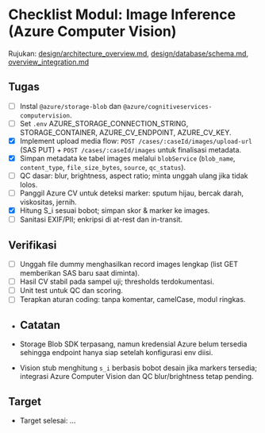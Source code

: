 # Checklist Modul: Image Inference (Azure Computer Vision)

Rujukan: [design/architecture_overview.md](../../design/architecture_overview.md), [design/database/schema.md](../../design/database/schema.md), [overview_integration.md](../../overview_integration.md)

## Tugas

- [ ] Instal `@azure/storage-blob` dan `@azure/cognitiveservices-computervision`.
- [ ] Set `.env` AZURE_STORAGE_CONNECTION_STRING, STORAGE_CONTAINER, AZURE_CV_ENDPOINT, AZURE_CV_KEY.
- [x] Implement upload media flow: `POST /cases/:caseId/images/upload-url` (SAS PUT) + `POST /cases/:caseId/images` untuk finalisasi metadata.
- [x] Simpan metadata ke tabel images melalui `blobService` (`blob_name`, `content_type`, `file_size_bytes`, `source`, `qc_status`).
- [ ] QC dasar: blur, brightness, aspect ratio; minta unggah ulang jika tidak lolos.
- [ ] Panggil Azure CV untuk deteksi marker: sputum hijau, bercak darah, viskositas, jernih.
- [x] Hitung S_i sesuai bobot; simpan skor & marker ke images.
- [ ] Sanitasi EXIF/PII; enkripsi di at-rest dan in-transit.

## Verifikasi

- [ ] Unggah file dummy menghasilkan record images lengkap (list GET memberikan SAS baru saat diminta).
- [ ] Hasil CV stabil pada sampel uji; thresholds terdokumentasi.
- [ ] Unit test untuk QC dan scoring.
- [ ] Terapkan aturan coding: tanpa komentar, camelCase, modul ringkas.

- ## Catatan

- Storage Blob SDK terpasang, namun kredensial Azure belum tersedia sehingga endpoint hanya siap setelah konfigurasi env diisi.
- Vision stub menghitung `s_i` berbasis bobot desain jika markers tersedia; integrasi Azure Computer Vision dan QC blur/brightness tetap pending.

## Target

- Target selesai: ...
